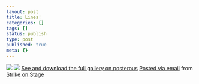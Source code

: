 ```yaml
---
layout: post
title: Lines!
categories: []
tags: []
status: publish
type: post
published: true
meta: {}
---
```




[![](http://posterous.com/getfile/files.posterous.com/strikeonstage/UTIoAcfSGZ8dZ5LTYA798tLfA7co0xwfRIq0n47EUvmPUyCTBt6WweBLR4BE/Screen_shot_2010-05-11_at_11.5.png.scaled.500.jpg)](http://posterous.com/getfile/files.posterous.com/strikeonstage/gDvLRNZ789eHianFf38nTnFLYcCU5jhVWfGLSf2y860qGhQEsDS2wCJnhUEn/Screen_shot_2010-05-11_at_11.5.png.scaled.1000.jpg) 
[![](http://posterous.com/getfile/files.posterous.com/strikeonstage/JqgtDiGU9UkdQZOzbNfo9nIDtXKko4VQfpNQ9cGwRya2vPs9YzgJDfRVfZXC/0Screen_shot_2010-05-11_at_11.5.png.scaled.500.jpg)](http://posterous.com/getfile/files.posterous.com/strikeonstage/NYahCD9MxVEkPISMJzmH988UY7zC2ZnPeigkDqm3n3gakqVpDXDu1wMQv8pK/0Screen_shot_2010-05-11_at_11.5.png.scaled.1000.jpg) 
[See and download the full gallery on posterous](http://strikeonstage.posterous.com/lines-201) 
[Posted via email](http://posterous.com)  from 
[Strike on Stage](http://strikeonstage.posterous.com/lines-201)
